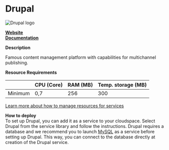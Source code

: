 ﻿# Drupal

![Drupal logo](https://api.mogenius.com/file/id/4cb97a5c-71f2-4b37-9375-8abd097ad903)

**[Website](https://www.drupal.org/)**  
**[Documentation](https://www.drupal.org/documentation)**  

**Description**

Famous content management platform with capabilities for multichannel publishing.

**Resource Requirements**

||CPU (Core)|RAM (MB)  |Temp. storage (MB)|
|--|--|--|--|
| Minimum | 0,7 | 256 | 300 |

[Learn more about how to manage resources for services](./../cloud-management/resource-management.md)

**How to deploy**  
To set up Drupal, you can add it as a service to your cloudspace. Select Drupal from the service library and follow the instructions. Drupal requires a database and we recommend you to launch [MySQL](mysql.md) as a service before setting up Drupal. This way, you can connect to the database directly at creation of the Drupal service.
